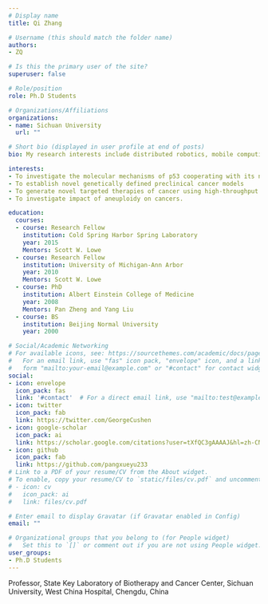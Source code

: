 ```yaml
---
# Display name
title: Qi Zhang

# Username (this should match the folder name)
authors:
- ZQ

# Is this the primary user of the site?
superuser: false

# Role/position
role: Ph.D Students

# Organizations/Affiliations
organizations:
- name: Sichuan University
  url: ""

# Short bio (displayed in user profile at end of posts)
bio: My research interests include distributed robotics, mobile computing and programmable matter.

interests:
- To investigate the molecular mechanisms of p53 cooperating with its neighbor genes in cancer
- To establish novel genetically defined preclinical cancer models 
- To generate novel targeted therapies of cancer using high-throughput RNAi and CRISPR pooled library screening technologies with these cancer models
- To investigate impact of aneuploidy on cancers.

education:
  courses:
  - course: Research Fellow
    institution: Cold Spring Harbor Spring Laboratory
    year: 2015
    Mentors: Scott W. Lowe
  - course: Research Fellow
    institution: University of Michigan-Ann Arbor
    year: 2010
    Mentors: Scott W. Lowe
  - course: PhD
    institution: Albert Einstein College of Medicine
    year: 2008
    Mentors: Pan Zheng and Yang Liu
  - course: BS
    institution: Beijing Normal University
    year: 2000

# Social/Academic Networking
# For available icons, see: https://sourcethemes.com/academic/docs/page-builder/#icons
#   For an email link, use "fas" icon pack, "envelope" icon, and a link in the
#   form "mailto:your-email@example.com" or "#contact" for contact widget.
social:
- icon: envelope
  icon_pack: fas
  link: '#contact'  # For a direct email link, use "mailto:test@example.org".
- icon: twitter
  icon_pack: fab
  link: https://twitter.com/GeorgeCushen
- icon: google-scholar
  icon_pack: ai
  link: https://scholar.google.com/citations?user=tXfQC3gAAAAJ&hl=zh-CN
- icon: github
  icon_pack: fab
  link: https://github.com/pangxueyu233
# Link to a PDF of your resume/CV from the About widget.
# To enable, copy your resume/CV to `static/files/cv.pdf` and uncomment the lines below.
# - icon: cv
#   icon_pack: ai
#   link: files/cv.pdf

# Enter email to display Gravatar (if Gravatar enabled in Config)
email: ""

# Organizational groups that you belong to (for People widget)
#   Set this to `[]` or comment out if you are not using People widget.
user_groups:
- Ph.D Students
---
```


Professor, State Key Laboratory of Biotherapy and Cancer Center, Sichuan University, West China Hospital, Chengdu, China


